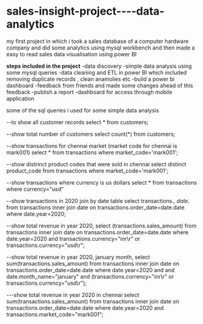 # sales-insight-project----data-analytics
my first project in which i took a sales database of a computer hardware company and did some analytics using mysql workbench and then made a easy to read sales data visualisation using power BI 





**steps included in the project**
-data discovery
-simple data analysis using some mysql queries
-data cleaning and ETL in power BI which included removing duplicate records , clean anamolies etc
-build a power bi dashboard
-feedback from friends and made some changes ahead of this feedback
-publish a report
-dashboard for access through mobile application






some of the sql queries i used for some simple data analysis

--to show all customer records
select * from customers;

--show total number of customers
select count(*) from customers;

--show transactions for chennai market (market code for chennai is mark001)
select * from transactions where market_code='mark001';

--show distrinct product codes that were sold in chennai
select distinct product_code from transactions where market_code='mark001';

--show transactions where currency is us dollars
select * from transactions where currency="usd"

--show transactions in 2020 join by date table
select transactions.*, date.* from transactions inner join date on transactions.order_date=date.date where date.year=2020;

--show total revenue in year 2020,
select (transactions.sales_amount) from transactions inner join date on transactions.order_date=date.date where date.year=2020 and transactions.currency="inr\r" or transactions.currency="usd\r";

--show total revenue in year 2020, january month,
select sum(transactions.sales_amount) from transactions inner join date on transactions.order_date=date.date where date.year=2020 and and date.month_name="january" and (transactions.currency="inr\r" or transactions.currency="usd\r");

---show total revenue in year 2020 in chennai
select sum(transactions.sales_amount) from transactions inner join date on transactions.order_date=date.date where date.year=2020 and transactions.market_code="mark001";

